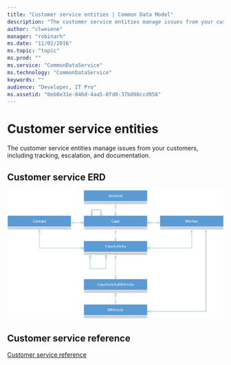 ```yaml
---
title: "Customer service entities | Common Data Model"
description: "The customer service entities manage issues from your customers, including tracking, escalation, and documentation."
author: "clwesene"
manager: "robinarh"
ms.date: "11/02/2016"
ms.topic: "topic"
ms.prod: ""
ms.service: "CommonDataService"
ms.technology: "CommonDataService"
keywords: ""
audience: "Developer, IT Pro"
ms.assetid: "0eb0e31e-846d-4aa5-8fd0-37b098ccd958"
---
```


# Customer service entities

The customer service entities manage issues from your customers, including tracking, escalation, and documentation.

## Customer service ERD

![Customer Service ERD](/entity-reference/media/customer-service.png "Customer Service ERD")

## Customer service reference

[Customer service reference](/entity-reference/entity-tables/customer-service.md "Customer Service Reference")
